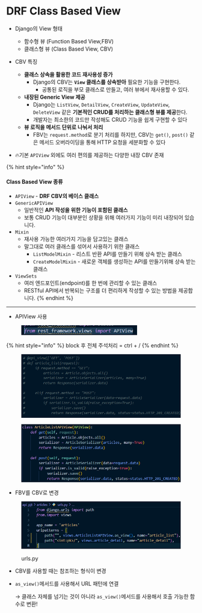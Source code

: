 # DRF Class Based View

* Django의 View 형태
  * 함수형 뷰 (Function Based View,FBV)
  * 클래스형 뷰 (Class Based View, CBV)



* CBV 특징
  * **클래스 상속을 활용한 코드 재사용성 증가**
    * Django의 CBV는 **`View` 클래스를 상속받아** 필요한 기능을 구현한다.
      * 공통된 로직을 부모 클래스로 만들고, 여러 뷰에서 재사용할 수 있다.
  * **내장된 Generic View 제공**
    * Django는 `ListView`, `DetailView`, `CreateView`, `UpdateView`, `DeleteView` 같은 **기본적인 CRUD를 처리하는 클래스형 뷰를 제공**한다.
    * 개발자는 최소한의 코드만 작성해도 CRUD 기능을 쉽게 구현할 수 있다
  * **뷰 로직을 메서드 단위로 나눠서 처리**
    * FBV는 `request.method`로 분기 처리를 하지만, CBV는 `get()`, `post()` 같은 메서드 오버라이딩을 통해 HTTP 요청을 세분화할 수 있다
* :fire:기본 `APIView` 외에도 여러 편의를 제공하는 다양한 내장 CBV 존재

{% hint style="info" %}
#### Class Based View 종류

* `APIView` - **DRF CBV의 베이스 클래스**
* `GenericAPIView`
  * 일반적인 **API 작성을 위한 기능이 포함된 클래스**
  * 보통 CRUD 기능이 대부분인 상황을 위해 여러가지 기능이 미리 내장되어 있습니다.
* `Mixin`
  * 재사용 가능한 여러가지 기능을 담고있는 클래스
  * 말그대로 여러 클래스를 섞어서 사용하기 위한 클래스
    * `ListModelMixin` - 리스트 반환 API를 만들기 위해 상속 받는 클래스
    * `CreateModelMixin` - 새로운 객체를 생성하는 API를 만들기위해 상속 받는 클래스
* `ViewSets`
  * 여러 엔드포인트(endpoint)를 한 번에 관리할 수 있는 클래스
  * RESTful API에서 반복되는 구조를 더 편리하게 작성할 수 있는 방법을 제공합니다.
{% endhint %}

***

* APIView 사용

<div align="left"><figure><img src="../../.gitbook/assets/image (51).png" alt="" width="308"><figcaption></figcaption></figure></div>

{% hint style="info" %}
block 후 전체 주석처리 = ctrl + /
{% endhint %}

<div align="left"><figure><img src="../../.gitbook/assets/image (52).png" alt="" width="563"><figcaption></figcaption></figure></div>

<div align="left"><figure><img src="../../.gitbook/assets/image (54).png" alt="" width="555"><figcaption></figcaption></figure></div>

* FBV를 CBV로 변경

<div align="left"><figure><img src="../../.gitbook/assets/image (55).png" alt="" width="559"><figcaption><p>urls.py</p></figcaption></figure></div>

* CBV를 사용할 때는 참조하는 형식이 변경
*   `as_view()`메서드를 사용해서 URL 패턴에 연결

    → 클래스 자체를 넘기는 것이 아니라 `as_view()`메서드를 사용해서 호출 가능한 함수로 변환!















